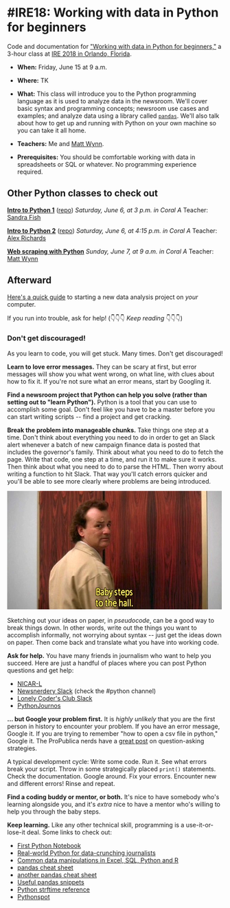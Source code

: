 # #IRE18: Working with data in Python for beginners
Code and documentation for ["Working with data in Python for beginners,"](https://www.ire.org/events-and-training/event/3190/3784/) a 3-hour class at [IRE 2018 in Orlando, Florida](https://ire.org/conferences/ire-2018/).

- **When:** Friday, June 15 at 9 a.m.

- **Where:** TK

- **What:** This class will introduce you to the Python programming language as it is used to analyze data in the newsroom. We'll cover basic syntax and programming concepts; newsroom use cases and examples; and analyze data using a library called [`pandas`](https://pandas.pydata.org). We'll also talk about how to get up and running with Python on your own machine so you can take it all home.

- **Teachers:** Me and [Matt Wynn](https://github.com/mattwynn1).

- **Prerequisites:** You should be comfortable working with data in spreadsheets or SQL or whatever. No programming experience required.

## Other Python classes to check out

**[Intro to Python 1](https://www.ire.org/events-and-training/event/3190/3955/)** ([repo](https://github.com/sandrafish/ire18-python1))
_Saturday, June 6, at 3 p.m. in Coral A_
Teacher: [Sandra Fish](https://github.com/sandrafish)

**[Intro to Python 2](https://www.ire.org/events-and-training/event/3190/3956/)** ([repo](https://github.com/richardsalex/ire18-python2))
_Saturday, June 6, at 4:15 p.m. in Coral A_
Teacher: [Alex Richards](https://github.com/richardsalex)

**[Web scraping with Python](https://www.ire.org/events-and-training/event/3190/3957/)**
_Sunday, June 7, at 9 a.m. in Coral A_
Teacher: [Matt Wynn](https://github.com/mattwynn1)


## Afterward

[Here's a quick guide](reference/Starting%20a%20new%20Python%20project%20from%20scratch.ipynb) to starting a new data analysis project on _your_ computer.

If you run into trouble, ask for help! (👇👇👇 _Keep reading_ 👇👇👇)

### Don't get discouraged!

As you learn to code, you will get stuck. Many times. Don't get discouraged! 

**Learn to love error messages.** They can be scary at first, but error messages will show you what went wrong, on what line, with clues about how to fix it. If you're not sure what an error means, start by Googling it.

**Find a newsroom project that Python can help you solve (rather than setting out to "learn Python").** Python is a tool that you can use to accomplish some goal. Don't feel like you have to be a master before you can start writing scripts -- find a project and get cracking.

**Break the problem into manageable chunks.** Take things one step at a time. Don't think about everything you need to do in order to get an Slack alert whenever a batch of new campaign finance data is posted that includes the governor's family. Think about what you need to do to fetch the page. Write that code, one step at a time, and run it to make sure it works. Then think about what you need to do to parse the HTML. Then worry about writing a function to hit Slack. That way you'll catch errors quicker and you'll be able to see more clearly where problems are being introduced.

![baby steps to the elevator](img/bob.jpg "He's doing the work, he's not a slacker!")

Sketching out your ideas on paper, in _pseudocode_, can be a good way to break things down. In other words, write out the things you want to accomplish informally, not worrying about syntax -- just get the ideas down on paper. Then come back and translate what you have into working code.

**Ask for help.** You have many friends in journalism who want to help you succeed. Here are just a handful of places where you can post Python questions and get help:

- [NICAR-L](https://www.ire.org/resource-center/listservs/subscribe-nicar-l/)
- [Newsnerdery Slack](http://newsnerdery.org/) (check the #python channel)
- [Lonely Coder's Club Slack](https://lcc-slack.herokuapp.com/)
- [PythonJournos](https://github.com/PythonJournos/LearningPython/wiki)

**... but Google your problem first.** It is _highly unlikely_ that you are the first person in history to encounter your problem. If you have an error message, Google it. If you are trying to remember "how to open a csv file in python," Google it. The ProPublica nerds have a [great post](https://www.propublica.org/nerds/item/how-to-ask-programming-questions) on question-asking strategies.

A typical development cycle: Write some code. Run it. See what errors break your script. Throw in some strategically placed `print()` statements. Check the documentation. Google around. Fix your errors. Encounter new and different errors! Rinse and repeat.

**Find a coding buddy or mentor, or both.** It's nice to have somebody who's learning alongside you, and it's _extra_ nice to have a mentor who's willing to help you through the baby steps.

**Keep learning.** Like any other technical skill, programming is a use-it-or-lose-it deal. Some links to check out:
- [First Python Notebook](http://www.firstpythonnotebook.org/)
- [Real-world Python for data-crunching journalists](https://trendct.org/2016/07/29/practical-python-pandas-and-jupyter-for-data-journalists/)
- [Common data manipulations in Excel, SQL, Python and R](https://docs.google.com/presentation/d/10bTYcXlN8Olv74ZWUR-IqNsl9sx2hrvlN9m7ofFD3ao/edit?usp=sharing)
- [pandas cheat sheet](https://github.com/pandas-dev/pandas/blob/master/doc/cheatsheet/Pandas_Cheat_Sheet.pdf)
- [another pandas cheat sheet](https://www.dataquest.io/blog/large_files/pandas-cheat-sheet.pdf)
- [Useful pandas snippets](http://www.swegler.com/becky/blog/2014/08/06/useful-pandas-snippets/)
- [Python strftime reference](http://strftime.org/)
- [Pythonspot](https://pythonspot.com/)